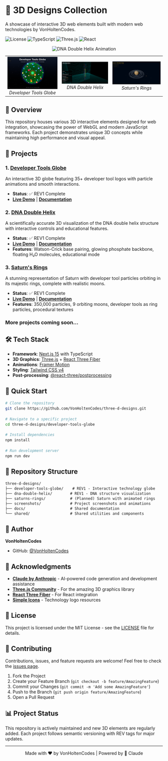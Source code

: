 # 🎨 3D Designs Collection

A showcase of interactive 3D web elements built with modern web technologies by VonHoltenCodes.

![License](https://img.shields.io/badge/license-MIT-blue.svg)
![TypeScript](https://img.shields.io/badge/TypeScript-5.0+-blue.svg)
![Three.js](https://img.shields.io/badge/Three.js-r169-green.svg)
![React](https://img.shields.io/badge/React-18.3-blue.svg)

<p align="center">
  <img src="./screenshots/dna-double-helix-github.gif" alt="DNA Double Helix Animation" width="600">
</p>

<table align="center">
  <tr>
    <td align="center">
      <img src="./screenshots/REV1-far.png" alt="Developer Tools Globe" width="300">
      <br><em>Developer Tools Globe</em>
    </td>
    <td align="center">
      <img src="./screenshots/dna-double-helix-far.png" alt="DNA Double Helix" width="300">
      <br><em>DNA Double Helix</em>
    </td>
    <td align="center">
      <img src="./screenshots/saturn-rings-REV1.png" alt="Saturn's Rings" width="300">
      <br><em>Saturn's Rings</em>
    </td>
  </tr>
</table>

## 🌟 Overview

This repository houses various 3D interactive elements designed for web integration, showcasing the power of WebGL and modern JavaScript frameworks. Each project demonstrates unique 3D concepts while maintaining high performance and visual appeal.

## 🚀 Projects

### 1. [Developer Tools Globe](./developer-tools-globe/)
An interactive 3D globe featuring 35+ developer tool logos with particle animations and smooth interactions.
- **Status**: ✅ REV1 Complete
- **[Live Demo](#)** | **[Documentation](./developer-tools-globe/README.md)**

### 2. [DNA Double Helix](./dna-double-helix/)
A scientifically accurate 3D visualization of the DNA double helix structure with interactive controls and educational features.
- **Status**: ✅ REV1 Complete
- **[Live Demo](#)** | **[Documentation](./dna-double-helix/DOUBLE_HELIX_README.md)**
- **Features**: Watson-Crick base pairing, glowing phosphate backbone, floating H₂O molecules, educational mode

### 3. [Saturn's Rings](./saturns-rings/)
A stunning representation of Saturn with developer tool particles orbiting in its majestic rings, complete with realistic moons.
- **Status**: ✅ REV1 Complete
- **[Live Demo](#)** | **[Documentation](./saturns-rings/README.md)**
- **Features**: 350,000 particles, 9 orbiting moons, developer tools as ring particles, procedural textures

### More projects coming soon...

## 🛠️ Tech Stack

- **Framework**: [Next.js 15](https://nextjs.org/) with TypeScript
- **3D Graphics**: [Three.js](https://threejs.org/) + [React Three Fiber](https://docs.pmnd.rs/react-three-fiber)
- **Animations**: [Framer Motion](https://www.framer.com/motion/)
- **Styling**: [Tailwind CSS v4](https://tailwindcss.com/)
- **Post-processing**: [@react-three/postprocessing](https://github.com/pmndrs/postprocessing)

## 🚀 Quick Start

```bash
# Clone the repository
git clone https://github.com/VonHoltenCodes/three-d-designs.git

# Navigate to a specific project
cd three-d-designs/developer-tools-globe

# Install dependencies
npm install

# Run development server
npm run dev
```

## 📁 Repository Structure

```
three-d-designs/
├── developer-tools-globe/    # REV1 - Interactive technology globe
├── dna-double-helix/        # REV1 - DNA structure visualization
├── saturns-rings/           # (Planned) Saturn with animated rings
├── screenshots/             # Project screenshots and animations
├── docs/                    # Shared documentation
└── shared/                  # Shared utilities and components
```

## 👤 Author

**VonHoltenCodes**
- GitHub: [@VonHoltenCodes](https://github.com/VonHoltenCodes)

## 🙏 Acknowledgments

- **[Claude by Anthropic](https://claude.ai)** - AI-powered code generation and development assistance
- **[Three.js Community](https://threejs.org/)** - For the amazing 3D graphics library
- **[React Three Fiber](https://docs.pmnd.rs/react-three-fiber)** - For React integration
- **[Simple Icons](https://simpleicons.org/)** - Technology logo resources

## 📄 License

This project is licensed under the MIT License - see the [LICENSE](LICENSE) file for details.

## 🤝 Contributing

Contributions, issues, and feature requests are welcome! Feel free to check the [issues page](https://github.com/VonHoltenCodes/three-d-designs/issues).

1. Fork the Project
2. Create your Feature Branch (`git checkout -b feature/AmazingFeature`)
3. Commit your Changes (`git commit -m 'Add some AmazingFeature'`)
4. Push to the Branch (`git push origin feature/AmazingFeature`)
5. Open a Pull Request

## 📊 Project Status

This repository is actively maintained and new 3D elements are regularly added. Each project follows semantic versioning with REV tags for major updates.

---

<p align="center">
  Made with ❤️ by VonHoltenCodes | Powered by 🤖 Claude
</p>